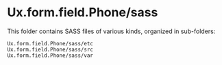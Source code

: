 # Ux.form.field.Phone/sass

This folder contains SASS files of various kinds, organized in sub-folders:

    Ux.form.field.Phone/sass/etc
    Ux.form.field.Phone/sass/src
    Ux.form.field.Phone/sass/var
